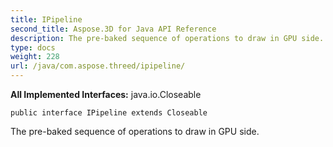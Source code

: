 ```yaml
---
title: IPipeline
second_title: Aspose.3D for Java API Reference
description: The pre-baked sequence of operations to draw in GPU side.
type: docs
weight: 228
url: /java/com.aspose.threed/ipipeline/
---
```


**All Implemented Interfaces:**
java.io.Closeable
```
public interface IPipeline extends Closeable
```

The pre-baked sequence of operations to draw in GPU side.
